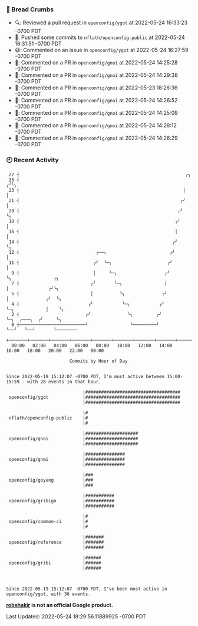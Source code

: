 ### 🍞 Bread Crumbs

 * 🔍: Reviewed a pull request in  `openconfig/ygot` at 2022-05-24 16:33:23 -0700 PDT
 * 🚢: Pushed some commits to `nflath/openconfig-public` at 2022-05-24 16:31:51 -0700 PDT
 * 😃: Commented on an issue in `openconfig/ygot` at 2022-05-24 16:27:59 -0700 PDT
 * 💬: Commented on a PR in  `openconfig/gnoi` at 2022-05-24 14:25:28 -0700 PDT
 * 💬: Commented on a PR in  `openconfig/gnoi` at 2022-05-24 14:29:38 -0700 PDT
 * 💬: Commented on a PR in  `openconfig/gnoi` at 2022-05-23 18:26:36 -0700 PDT
 * 💬: Commented on a PR in  `openconfig/gnoi` at 2022-05-24 14:26:52 -0700 PDT
 * 💬: Commented on a PR in  `openconfig/gnoi` at 2022-05-24 14:25:09 -0700 PDT
 * 💬: Commented on a PR in  `openconfig/gnoi` at 2022-05-24 14:28:12 -0700 PDT
 * 💬: Commented on a PR in  `openconfig/gnoi` at 2022-05-24 14:26:29 -0700 PDT

### 🕘 Recent Activity
```
 27 ┼                                                               ╭╮
 25 ┤                                                              ╭╯╰╮
 23 ┤                                                              │  │
 21 ┤                                                             ╭╯  │
 20 ┤                                                            ╭╯   ╰╮
 18 ┤                                                           ╭╯     │
 16 ┤                                                           │      │
 14 ┤                                                          ╭╯      ╰╮
 12 ┤                             ╭──╮                        ╭╯        │
 11 ┤                            ╭╯  ╰─╮                     ╭╯         │
  9 ┤                            │     ╰─╮                  ╭╯          ╰╮                ╭╮
  7 ┤                           ╭╯       ╰─╮                │            │               ╭╯╰╮
  5 ┤                           │          ╰╮              ╭╯            │              ╭╯  ╰╮
  4 ┤                          ╭╯           ╰─╮           ╭╯             ╰─╮            │    ╰╮
  2 ┤                         ╭╯              ╰╮         ╭╯                ╰─╮  ╭───╮  ╭╯     ╰╮
  0 ┼─────────────────────────╯                ╰─────────╯                   ╰──╯   ╰──╯       ╰────────
    +───────+───────+───────+───────+───────+───────+───────+───────+───────+───────+───────+───────+────
  00:00   02:00   04:00   06:00   08:00   10:00   12:00   14:00   16:00   18:00   20:00   22:00   00:00   

						Commits by Hour of Day


Since 2022-05-19 15:12:07 -0700 PDT, I'm most active between 15:00-15:59 - with 28 events in that hour.

```



```
                             |####################################
 openconfig/ygot             |####################################
                             |####################################

                             |#
 nflath/openconfig-public    |#
                             |#

                             |####################
 openconfig/gnoi             |####################
                             |####################

                             |###############
 openconfig/gnmi             |###############
                             |###############

                             |###
 openconfig/goyang           |###
                             |###

                             |###########
 openconfig/gribigo          |###########
                             |###########

                             |#
 openconfig/common-ci        |#
                             |#

                             |#######
 openconfig/reference        |#######
                             |#######

                             |######
 openconfig/gribi            |######
                             |######



Since 2022-05-19 15:12:07 -0700 PDT, I've been most active in openconfig/ygot, with 36 events.

```
**[robshakir](mailto:robjs@google.com) is not an official Google product.**  


Last Updated: 2022-05-24 18:29:56.11889925 -0700 PDT
